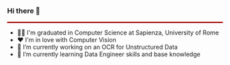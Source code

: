 ### Hi there 👋

<hr style="border:1px solid red">

- 👨‍🎓 I'm graduated in Computer Science at Sapienza, University of Rome
- ❤️ I'm in love with Computer Vision 
- 🔭 I’m currently working on an OCR for Unstructured Data  
- 🌱 I’m currently learning Data Engineer skills and base knowledge
